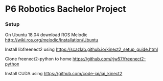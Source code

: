 # P6 Robotics Bachelor Project

### Setup
On Ubuntu 18.04 download ROS Melodic 
http://wiki.ros.org/melodic/Installation/Ubuntu

Install libfreenect2 using
https://scazlab.github.io/kinect2_setup_guide.html

Clone freenect2-python to home
https://github.com/rjw57/freenect2-python

Install CUDA using https://github.com/code-iai/iai_kinect2

